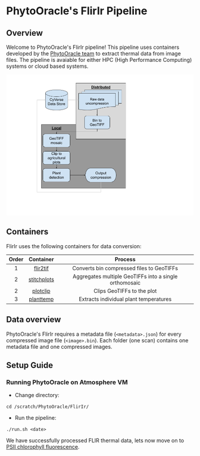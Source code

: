 # PhytoOracle's FlirIr Pipeline

## Overview
Welcome to PhytoOracle's FlirIr pipeline! This pipeline uses containers developed by the [PhytoOracle team](https://github.com/phytooracle) to extract thermal data from image files. The pipeline is avaiable for either HPC (High Performance Computing) systems or cloud based systems.

<p align="center">
    <img src="../pics/FLIR_pipeline.png" />
<p>

## Containers
FlirIr uses the following containers for data conversion:

|Order|Container|Process
|:-:|:-:|:-:|
1|[flir2tif](https://github.com/phytooracle/flir_bin_to_tif_s11)|Converts bin compressed files to GeoTIFFs|
2|[stitchplots](https://github.com/phytooracle/flir_field_stitch)|Aggregates multiple GeoTIFFs into a single orthomosaic|
2|[plotclip](https://github.com/phytooracle/rgb_flir_plot_clip_geojson)|Clips GeoTIFFs to the plot|
3|[planttemp](https://github.com/phytooracle/flir_plant_temp)|Extracts individual plant temperatures|

## Data overview
PhytoOracle's FlirIr requires a metadata file (`<metadata>.json`) for every compressed image file (`<image>.bin`). Each folder (one scan) contains one metadata file and one compressed images. 

## Setup Guide
### Running PhytoOracle on Atmosphere VM
- Change directory:
```
cd /scratch/PhytoOracle/FlirIr/
```

- Run the pipeline:
```
./run.sh <date>
```

We have successfully processed FLIR thermal data, lets now move on to [PSII chlorophyll fluorescence](https://github.com/LyonsLab/PhytoOracle/tree/phenome_force/psII).